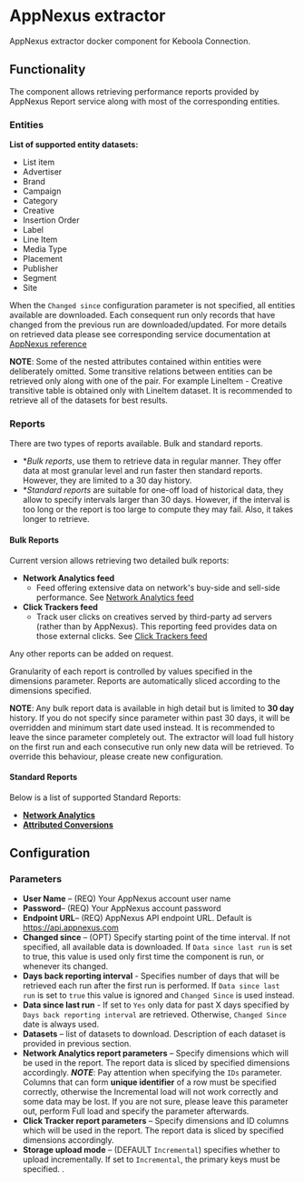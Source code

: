 # AppNexus extractor
AppNexus extractor docker component for Keboola Connection.
## Functionality
The component allows retrieving performance reports provided by AppNexus Report service along with most of the corresponding entities. 
### Entities
**List of supported entity datasets:**

 - List item
 - Advertiser 
 - Brand
 - Campaign
 - Category
 - Creative
 - Insertion Order
 - Label
 - Line Item
 - Media Type
 - Placement
 - Publisher
 - Segment
 - Site
 
When the `Changed since` configuration parameter is not specified, all entities available are downloaded. Each consequent run only records that have changed from the previous run are downloaded/updated. For more details on retrieved data please see corresponding service documentation at [AppNexus reference](https://wiki.appnexus.com/display/api/Reference)

**NOTE**: Some of the nested attributes contained within entities were deliberately omitted. Some transitive relations between entities can be retrieved only along with one of the pair. For example LineItem - Creative transitive table is obtained only with LineItem dataset. It is recommended to retrieve all of the datasets for best results. 


### Reports
There are two types of reports available. Bulk and standard reports.
  - **Bulk reports*, use them to retrieve data in regular manner. They offer data at most granular level and run faster then standard reports. However, they are limited to a 30 day history.
  - **Standard reports* are suitable for one-off load of historical data, they allow to specify intervals larger than 30 days. However, if the interval is too long or the report is too large to compute they may fail. Also, it takes longer to retrieve.
  
#### Bulk Reports

Current version allows retrieving two detailed bulk reports:

 - **Network Analytics feed**
	 - Feed offering extensive data on network's buy-side and sell-side performance. See [Network Analytics feed](https://wiki.appnexus.com/display/api/Network+Analytics+Feed) 
 - **Click Trackers feed**
	 - Track user clicks on creatives served by third-party ad servers (rather than by AppNexus). This reporting feed provides data on those external clicks. See [Click Trackers feed](https://wiki.appnexus.com/display/api/Clicktrackers+Feed)

Any other reports can be added on request.

Granularity of each report is controlled by values specified in the dimensions parameter. Reports are automatically sliced according to the dimensions specified.

**NOTE**: Any bulk report data is available in high detail but is limited to **30 day** history. If you do not specify since parameter within past 30 days, it will be overridden and minimum start date used instead. 
It is recommended to leave the since parameter completely out. The extractor will load full history on the first run and each consecutive run only new data will be retrieved. To override this behaviour, please create new configuration.

#### Standard Reports
 Below is a list of supported Standard Reports:
 - **[Network Analytics](https://wiki.appnexus.com/display/api/Network+Analytics)**
 - **[Attributed Conversions](https://wiki.appnexus.com/display/api/Attributed+Conversions)**
## Configuration
### Parameters

 - **User Name** – (REQ) Your AppNexus account user name
 - **Password**– (REQ) Your AppNexus account password
 - **Endpoint URL**– (REQ)  AppNexus API endpoint URL. Default is https://api.appnexus.com
 - **Changed since** – (OPT) Specify starting point of the time interval. If not specified, all available data is downloaded. If `Data since last run` is set to true, this value is used only first time the component is run, or whenever its changed.
 - **Days back reporting interval** - Specifies number of days that will be retrieved each run after the first run is performed. If `Data since last run` is set to `true` this value is ignored and `Changed Since` is used instead.
 - **Data since last run** - If set to `Yes` only data for past X days specified by `Days back reporting interval` are retrieved. Otherwise, `Changed Since` date is always used.
 - **Datasets** – list of datasets to download. Description of each dataset is provided in previous section.
 - **Network Analytics report parameters** – Specify dimensions which will be used in the report. The report data is sliced by specified dimensions accordingly. ***NOTE***: Pay attention when specifying the `IDs` parameter. Columns that can form **unique identifier** of a row must be specified correctly, otherwise the Incremental load will not work correctly and some data may be lost. If you are not sure, please leave this parameter out, perform Full load and specify the parameter afterwards.
 - **Click Tracker report parameters** – Specify dimensions and ID columns which will be used in the report. The report data is sliced by specified dimensions accordingly.
 - **Storage upload mode** – (DEFAULT `Incremental`) specifies whether to upload incrementally. If set to `Incremental`, the primary keys must be specified.
.
